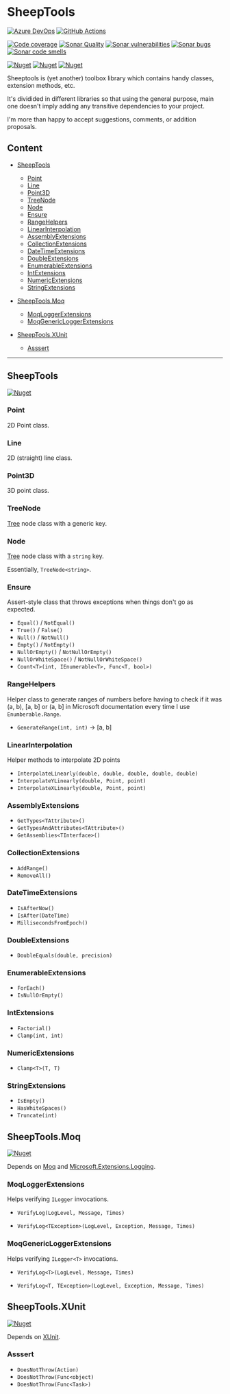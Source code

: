 # SheepTools

[![Azure DevOps][azuredevopslogo]][azuredevopslink]
[![GitHub Actions][githubactionslogo]][githubactionslink]

[![Code coverage][coveragelogo]][coveragelink]
[![Sonar Quality][sonarqualitylogo]][sonarqubelink]
[![Sonar vulnerabilities][sonarvulnerabilitieslogo]][sonarqubelink]
[![Sonar bugs][sonarbugslogo]][sonarqubelink]
[![Sonar code smells][sonarcodesmellslogo]][sonarqubelink]

[![Nuget][nugetlogo]][nugetlink]
[![Nuget][nugetlogo-moq]][nugetlink-moq]
[![Nuget][nugetlogo-xunit]][nugetlink-xunit]

Sheeptools is (yet another) toolbox library which contains handy classes, extension methods, etc.

It's dividided in different libraries so that using the general purpose, main one doesn't imply adding any transitive dependencies to your project.

I'm more than happy to accept suggestions, comments, or addition proposals.

## Content

- [SheepTools](#sheeptools)

  - [Point](#point)
  - [Line](#line)
  - [Point3D](#point3d)
  - [TreeNode](#tree-node)
  - [Node](#node)
  - [Ensure](#ensure)
  - [RangeHelpers](#rangehelpers)
  - [LinearInterpolation](#lerp)
  - [AssemblyExtensions](#collection-extensions)
  - [CollectionExtensions](#datetime-extensions)
  - [DateTimeExtensions](#assembly-extensions)
  - [DoubleExtensions](#double-extensions)
  - [EnumerableExtensions](#enumerable-extensions)
  - [IntExtensions](#int-extensions)
  - [NumericExtensions](#numeric-extensions)
  - [StringExtensions](#string-extensions)

- [SheepTools.Moq](#sheeptools-moq)

  - [MoqLoggerExtensions](#moq-logger-extensions)
  - [MoqGenericLoggerExtensions](#moq-genericlogger-extensions)

- [SheepTools.XUnit](#paragraph2)

  - [Asssert](#asssert)

---

<a name="sheeptools"></a>

## SheepTools

[![Nuget][nugetlogo]][nugetlink]

[nugetlogo]: https://img.shields.io/nuget/v/SheepTools.svg?style=flat-square&label=nuget
[nugetlink]: https://www.nuget.org/packages/SheepTools

<a name="point"></a>

### Point

2D Point class.

<a name="line"></a>

### Line

2D (straight) line class.

<a name="point3d"></a>

### Point3D

3D point class.

<a name="tree-node"></a>

### TreeNode

[Tree](<https://en.wikipedia.org/wiki/Tree_(data_structure)>) node class with a generic key.

<a name="node"></a>

### Node

[Tree](<https://en.wikipedia.org/wiki/Tree_(data_structure)>) node class with a `string` key.

Essentially, `TreeNode<string>`.

<a name="ensure"></a>

### Ensure

Assert-style class that throws exceptions when things don't go as expected.

- `Equal()` / `NotEqual()`
- `True()` / `False()`
- `Null()` / `NotNull()`
- `Empty()` / `NotEmpty()`
- `NullOrEmpty()` / `NotNullOrEmpty()`
- `NullOrWhiteSpace()` / `NotNullOrWhiteSpace()`
- `Count<T>(int, IEnumerable<T>, Func<T, bool>)`

<a name="rangehelpers"></a>

### RangeHelpers

Helper class to generate ranges of numbers before having to check if it was (a, b), [a, b] or (a, b] in Microsoft documentation every time I use `Enumberable.Range`.

- `GenerateRange(int, int)` -> [a, b]

<a name="lerp"></a>

### LinearInterpolation

Helper methods to interpolate 2D points

- `InterpolateLinearly(double, double, double, double, double)`
- `InterpolateYLinearly(double, Point, point)`
- `InterpolateXLinearly(double, Point, point)`

<a name="assembly-extensions"></a>

### AssemblyExtensions

- `GetTypes<TAttribute>()`
- `GetTypesAndAttributes<TAttribute>()`
- `GetAssemblies<TInterface>()`

<a name="collection-extensions"></a>

### CollectionExtensions

- `AddRange()`
- `RemoveAll()`

<a name="datetime-extensions"></a>

### DateTimeExtensions

- `IsAfterNow()`
- `IsAfter(DateTime)`
- `MillisecondsFromEpoch()`

<a name="double-extensions"></a>

### DoubleExtensions

- `DoubleEquals(double, precision)`

<a name="enumerable-extensions"></a>

### EnumerableExtensions

- `ForEach()`
- `IsNullOrEmpty()`

<a name="int-extensions"></a>

### IntExtensions

- `Factorial()`
- `Clamp(int, int)`

<a name="numeric-extensions"></a>

### NumericExtensions

- `Clamp<T>(T, T)`

<a name="string-extensions"></a>

### StringExtensions

- `IsEmpty()`
- `HasWhiteSpaces()`
- `Truncate(int)`

<a name="sheeptools-moq"></a>

## SheepTools.Moq

[![Nuget][nugetlogo-moq]][nugetlink-moq]

Depends on [Moq](https://github.com/moq/moq4) and [Microsoft.Extensions.Logging](https://www.nuget.org/packages/Microsoft.Extensions.Logging/).

<a name="moq-logger-extensions"></a>

### MoqLoggerExtensions

Helps verifying `ILogger` invocations.

- `VerifyLog(LogLevel, Message, Times)`

- `VerifyLog<TException>(LogLevel, Exception, Message, Times)`

<a name="moq-genericlogger-extensions"></a>

### MoqGenericLoggerExtensions

Helps verifying `ILogger<T>` invocations.

- `VerifyLog<T>(LogLevel, Message, Times)`

- `VerifyLog<T, TException>(LogLevel, Exception, Message, Times)`

<a name="sheeptools-xunit"></a>

## SheepTools.XUnit

[![Nuget][nugetlogo-xunit]][nugetlink-xunit]

<a name="asssert"></a>

Depends on [XUnit](https://xunit.net/).

### Asssert

- `DoesNotThrow(Action)`
- `DoesNotThrow(Func<object)`
- `DoesNotThrow(Func<Task>)`

[azuredevopslogo]: https://dev.azure.com/eduherminio/SheepTools/_apis/build/status/eduherminio.SheepTools?branchName=master
[azuredevopslink]: https://dev.azure.com/eduherminio/SheepTools/_build/latest?definitionId=1&branchName=master
[githubactionslogo]: https://github.com/eduherminio/SheepTools/workflows/CI%20GitHub%20Actions/badge.svg
[githubactionslink]: https://github.com/eduherminio/SheepTools/actions
[nugetlogo]: https://img.shields.io/nuget/v/SheepTools.svg?style=flat-square&label=nuget
[nugetlink]: https://www.nuget.org/packages/SheepTools
[nugetlogo-moq]: https://img.shields.io/nuget/v/SheepTools.Moq.svg?style=flat-square&label=nuget
[nugetlink-moq]: https://www.nuget.org/packages/SheepTools.Moq
[nugetlogo-xunit]: https://img.shields.io/nuget/v/SheepTools.XUnit.svg?style=flat-square&label=nuget
[nugetlink-xunit]: https://www.nuget.org/packages/SheepTools.XUnit
[coveragelogo]: https://img.shields.io/azure-devops/coverage/eduherminio/Sheeptools/8/master
[coveragelink]: https://dev.azure.com/eduherminio/SheepTools/_build/latest?definitionId=8&branchName=master
[sonarqubelink]: https://sonarcloud.io/dashboard?id=SheepTools
[sonarqualitylogo]: https://sonarcloud.io/api/project_badges/measure?project=SheepTools&metric=alert_status
[sonarvulnerabilitieslogo]: https://sonarcloud.io/api/project_badges/measure?project=SheepTools&metric=vulnerabilities
[sonarbugslogo]: https://sonarcloud.io/api/project_badges/measure?project=SheepTools&metric=bugs
[sonarcodesmellslogo]: https://sonarcloud.io/api/project_badges/measure?project=SheepTools&metric=code_smells
